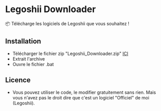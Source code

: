 # Legoshii Downloader

📦 Télécharge les logiciels de Legoshii que vous souhaitez !

## Installation

- Télécharger le fichier zip "Legoshii_Downloader.zip" [ICI](https://github.com/LegoshiiFR/Legoshii_Downloader/releases/tag/V1)
- Extrait l'archive
- Ouvre le fichier .bat

## Licence

- Vous pouvez utiliser le code, le modifier gratuitement sans rien. Mais vous n'avez pas le droit dire que c'est un logiciel "Officiel" de moi (Legoshii).
